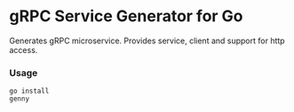 # gRPC Service Generator for Go

Generates gRPC microservice. Provides service, client and support for http access.

### Usage

```shell script
go install
genny
```